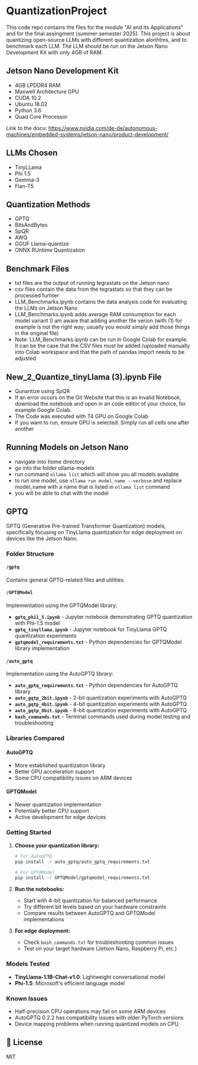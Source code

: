 # QuantizationProject

This code repo contains the files for the module "AI and its Applications" and for the final assingment (summer semester 2025). This project is about quantizing open-source LLMs with different quantization alorihtms, and to benchmark each LLM. The LLM should be run on the Jetson Nano Development Kit with only 4GB of RAM.

## Jetson Nano Development Kit
- 4GB LPDDR4 RAM
- Maxwell Architecture GPU
- CUDA 10.2
- Ubuntu 18.02
- Python 3.6
- Quad Core Processor

Link to the docu: https://www.nvidia.com/de-de/autonomous-machines/embedded-systems/jetson-nano/product-development/ 

## LLMs Chosen 
- TinyLLama
- Phi 1.5
- Gemma-3
- Flan-T5

## Quantization Methods
- GPTQ
- BitsAndBytes
- SpQR
- AWQ
- GGUF Llama-quantize
- ONNX RUntime Quantization

## Benchmark Files
- txt files are the output of running tegrastats on the Jetson nano
- csv files contain the data from the tegrastats so that they can be processed furhter
- LLM_Benchmarks.ipynb contains the data analysis code for evaluating the LLMs on Jetson Nano
- LLM_Benchmarks.ipynb adds average RAM consumption for each model variant (I am aware that adding another file verion (with (1) for example is not the right way; usually you would simply add those things in the original file)
- Note: LLM_Benchmarks.ipynb can be run in Google Colab for example. It can be the case that the CSV files must be added /uploaded manually into Colab workspace and that the path of pandas import needs to be adjusted

## New_2_Quantize_tinyLlama (3).ipynb File
- Qunantize using SpQR 
- If an error occurs on the Git Website that this is an invalid Notebook, download the notebook and open in an code editor of your choice, for example Google Colab.
- The Code was executed with T4 GPU on Google Colab 
- If you want to run, ensure GPU is selected. Simply run all cells one after another

## Running Models on Jetson Nano
- navigate into home directory
- go into the folder ollama-models
- run command ``ollama list`` which will show you all models available
- to run one model, use ``ollama run model_name --verbose`` and replace model_name with a name that is listed in ``ollama list`` command 
- you will be able to chat with the model


## GPTQ
 GPTQ (Generative Pre-trained Transformer Quantization) models, specifically focusing on TinyLlama quantization for edge deployment on devices like the Jetson Nano.

### Folder Structure
#### `/gptq`
Contains general GPTQ-related files and utilities.

#### `/GPTQModel`
Implementation using the GPTQModel library:
- **`gptq_phi1_5.ipynb`** - Jupyter notebook demonstrating GPTQ quantization with Phi-1.5 model
- **`gptq_tinyllama.ipynb`** - Jupyter notebook for TinyLlama GPTQ quantization experiments
- **`gptqmodel_requirements.txt`** - Python dependencies for GPTQModel library implementation

#### `/auto_gptq`
Implementation using the AutoGPTQ library:
- **`auto_gptq_requirements.txt`** - Python dependencies for AutoGPTQ library
- **`auto_gqtp_2bit.ipynb`** - 2-bit quantization experiments with AutoGPTQ
- **`auto_gqtp_4bit.ipynb`** - 4-bit quantization experiments with AutoGPTQ  
- **`auto_gqtp_8bit.ipynb`** - 8-bit quantization experiments with AutoGPTQ
- **`bash_commands.txt`** - Terminal commands used during model testing and troubleshooting


### Libraries Compared

#### AutoGPTQ
- More established quantization library
- Better GPU acceleration support
- Some CPU compatibility issues on ARM devices

#### GPTQModel  
- Newer quantization implementation
- Potentially better CPU support
- Active development for edge devices

### Getting Started

1. **Choose your quantization library:**
   ```bash
   # For AutoGPTQ
   pip install -r auto_gptq/auto_gptq_requirements.txt
   
   # For GPTQModel
   pip install -r GPTQModel/gptqmodel_requirements.txt
   ```

2. **Run the notebooks:**
   - Start with 4-bit quantization for balanced performance
   - Try different bit levels based on your hardware constraints
   - Compare results between AutoGPTQ and GPTQModel implementations

3. **For edge deployment:**
   - Check `bash_commands.txt` for troubleshooting common issues
   - Test on your target hardware (Jetson Nano, Raspberry Pi, etc.)

### Models Tested

- **TinyLlama-1.1B-Chat-v1.0**: Lightweight conversational model
- **Phi-1.5**: Microsoft's efficient language model

### Known Issues

- Half-precision CPU operations may fail on some ARM devices
- AutoGPTQ 0.2.2 has compatibility issues with older PyTorch versions
- Device mapping problems when running quantized models on CPU


## 📄 License

MIT

